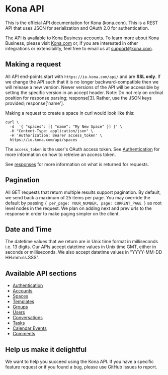 Kona API
========

This is the official API documentation for Kona (kona.com). This is a REST API that uses JSON for serialization and
OAuth 2.0 for authentication. 

The API is available to Kona Business accounts. To learn more about Kona Business, please visit [Kona.com](https://kona.com/business) or, if you are interested in other integrations or extensibility, feel free to email us at support@kona.com.


Making a request
----------------------

All API end-points start with `https://io.kona.com/api/` and are **SSL only**.  If we change the API such that it is no longer
backward-compatible then we will release a new version.  Newer versions of the API will be accessible by setting the
specific version in an accept header. Note: Do not rely on ordinal position for response parsing; response[3].
Rather, use the JSON keys provided; response['name'].

Making a request to create a space in curl would look like this:

```shell
curl \
  -d  '{ "spaces": [{ "name": "My New Space" }] }' \
  -H "Content-Type: application/json" \
  -H 'Authorization: Bearer access_token' \
  https://io.kona.com/api/spaces
```

The `access_token` is the user's OAuth access token.
See [Authentication](sections/authentication.md) for more information on how to retreive an access token.

See [responses](sections/responses.md) for more information on what is
returned for requests.

Pagination
----------------------

All GET requests that return multiple results support pagination.  By default, we send back a maximum of 25 items per page.
You may override the default by passing `{ per_page: YOUR_NUMBER, page: CURRENT_PAGE }` as root level nodes in the request.
We plan on adding next and prev urls to the response in order to make paging simpler on the client.

Date and Time
----------------------

The datetime values that we return are in Unix time format in milliseconds i.e. 13 digits. Our APIs accept datetime values in Unix time GMT, either in seconds or milliseconds. We also accept datetime values in "YYYY-MM-DD HH:mm:ss.SSS".


Available API sections
----------------------

* [Authentication](sections/authentication.md)
* [Accounts](sections/accounts.md)
* [Spaces](sections/spaces.md)
* [Templates](sections/templates.md)
* [Groups](sections/groups.md)
* [Users](sections/users.md)
* [Conversations](sections/conversations.md)
* [Tasks](sections/tasks.md)
* [Calendar Events](sections/calendar_events.md)
* [Comments](sections/comments.md)

Help us make it delightful
----------------------

We want to help you succeed using the Kona API. If you have a specific feature request or if you found a bug, please
use GitHub Issues to report.
